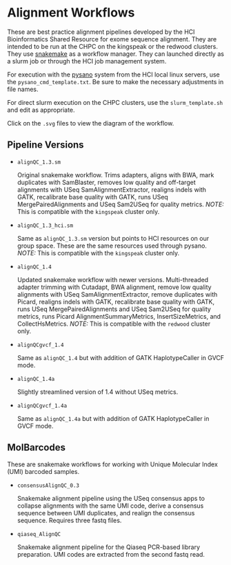 # Alignment Workflows

These are best practice alignment pipelines developed by the HCI Bioinformatics 
Shared Resource for exome sequence alignment. They are intended to be run at the 
CHPC on the kingspeak or the redwood clusters. They use 
[snakemake](https://snakemake.readthedocs.io) as a workflow manager. They can 
launched directly as a slurm job or through the HCI 
job management system.

For execution with the [pysano](https://uofuhealth.utah.edu/huntsman/shared-resources/gba/bioinformatics/infrastructure/pysano.php) 
system from the HCI local linux servers, use the `pysano_cmd_template.txt`. Be sure to 
make the necessary adjustments in file names.

For direct slurm execution on the CHPC clusters, use the `slurm_template.sh` and edit 
as appropriate.

Click on the `.svg` files to view the diagram of the workflow.

## Pipeline Versions

- `alignQC_1.3.sm`

    Original snakemake workflow. Trims adapters, aligns with BWA, mark duplicates with 
    SamBlaster, removes low quality and off-target alignments with USeq 
    SamAlignmentExtractor, realigns indels with GATK, recalibrate base quality with 
    GATK, runs USeq MergePairedAlignments and USeq Sam2USeq for quality metrics. 
    *NOTE:* This is compatible with the `kingspeak` cluster only.

- `alignQC_1.3_hci.sm`

    Same as `alignQC_1.3.sm` version but points to HCI resources on our group space. 
    These are the same resources used through pysano.
    *NOTE:* This is compatible with the `kingspeak` cluster only.

- `alignQC_1.4`

    Updated snakemake workflow with newer versions. Multi-threaded adapter trimming with Cutadapt, 
    BWA alignment, remove low quality alignments with USeq SamAlignmentExtractor, remove 
    duplicates with Picard, realigns indels with GATK, recalibrate base quality with 
    GATK, runs USeq MergePairedAlignments and USeq Sam2USeq for quality metrics, runs 
    Picard AlignmentSummaryMetrics, InsertSizeMetrics, and CollectHsMetrics.
    *NOTE:* This is compatible with the `redwood` cluster only.

- `alignQCgvcf_1.4`

    Same as `alignQC_1.4` but with addition of GATK HaplotypeCaller in GVCF mode.

- `alignQC_1.4a`

    Slightly streamlined version of 1.4 without USeq metrics.

- `alignQCgvcf_1.4a`

    Same as `alignQC_1.4a` but with addition of GATK HaplotypeCaller in GVCF mode.


## MolBarcodes

These are snakemake workflows for working with Unique Molecular Index (UMI) barcoded 
samples. 

- `consensusAlignQC_0.3`

    Snakemake alignment pipeline using the USeq consensus apps to collapse alignments 
    with the same UMI code, derive a consensus sequence between UMI duplicates, and 
    realign the consensus sequence. Requires three fastq files.

- `qiaseq_AlignQC`

    Snakemake alignment pipeline for the Qiaseq PCR-based library preparation. UMI codes 
    are extracted from the second fastq read. 



